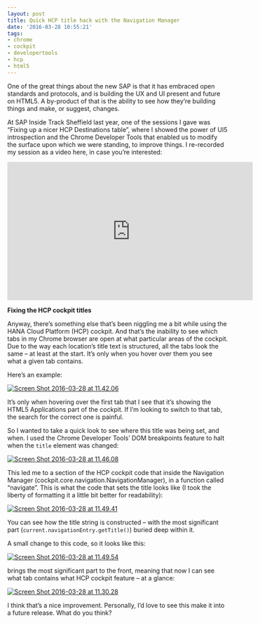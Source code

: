 ```yaml
---
layout: post
title: Quick HCP title hack with the Navigation Manager
date: '2016-03-28 10:55:21'
tags:
- chrome
- cockpit
- developertools
- hcp
- html5
---
```



One of the great things about the new SAP is that it has embraced open standards and protocols, and is building the UX and UI present and future on HTML5. A by-product of that is the ability to see how they’re building things and make, or suggest, changes.

At SAP Inside Track Sheffield last year, one of the sessions I gave was “Fixing up a nicer HCP Destinations table”, where I showed the power of UI5 introspection and the Chrome Developer Tools that enabled us to modify the surface upon which we were standing, to improve things. I re-recorded my session as a video here, in case you’re interested:

<iframe allowfullscreen="allowfullscreen" frameborder="0" height="315" src="https://www.youtube.com/embed/d8P2bV6clXI" width="560"></iframe>

**Fixing the HCP cockpit titles**

Anyway, there’s something else that’s been niggling me a bit while using the HANA Cloud Platform (HCP) cockpit. And that’s the inability to see which tabs in my Chrome browser are open at what particular areas of the cockpit. Due to the way each location’s title text is structured, all the tabs look the same – at least at the start. It’s only when you hover over them you see what a given tab contains.

Here’s an example:

[![Screen Shot 2016-03-28 at 11.42.06](http://pipetree.com/qmacro/blog/wp-content/uploads/2016/03/Screen-Shot-2016-03-28-at-11.42.06.png)](http://pipetree.com/qmacro/blog/wp-content/uploads/2016/03/Screen-Shot-2016-03-28-at-11.42.06.png)

It’s only when hovering over the first tab that I see that it’s showing the HTML5 Applications part of the cockpit. If I’m looking to switch to that tab, the search for the correct one is painful.

So I wanted to take a quick look to see where this title was being set, and when. I used the Chrome Developer Tools’ DOM breakpoints feature to halt when the `title` element was changed:

[![Screen Shot 2016-03-28 at 11.46.08](http://pipetree.com/qmacro/blog/wp-content/uploads/2016/03/Screen-Shot-2016-03-28-at-11.46.08.png)](http://pipetree.com/qmacro/blog/wp-content/uploads/2016/03/Screen-Shot-2016-03-28-at-11.46.08.png)

This led me to a section of the HCP cockpit code that inside the Navigation Manager (cockpit.core.navigation.NavigationManager), in a function called “navigate”. This is what the code that sets the title looks like (I took the liberty of formatting it a little bit better for readability):

[![Screen Shot 2016-03-28 at 11.49.41](http://pipetree.com/qmacro/blog/wp-content/uploads/2016/03/Screen-Shot-2016-03-28-at-11.49.41.png)](http://pipetree.com/qmacro/blog/wp-content/uploads/2016/03/Screen-Shot-2016-03-28-at-11.49.41.png)

You can see how the title string is constructed – with the most significant part (`current.navigationEntry.getTitle()`) buried deep within it.

A small change to this code, so it looks like this:

[![Screen Shot 2016-03-28 at 11.49.54](http://pipetree.com/qmacro/blog/wp-content/uploads/2016/03/Screen-Shot-2016-03-28-at-11.49.54.png)](http://pipetree.com/qmacro/blog/wp-content/uploads/2016/03/Screen-Shot-2016-03-28-at-11.49.54.png)

brings the most significant part to the front, meaning that now I can see what tab contains what HCP cockpit feature – at a glance:

[![Screen Shot 2016-03-28 at 11.30.28](http://pipetree.com/qmacro/blog/wp-content/uploads/2016/03/Screen-Shot-2016-03-28-at-11.30.28.png)](http://pipetree.com/qmacro/blog/wp-content/uploads/2016/03/Screen-Shot-2016-03-28-at-11.30.28.png)

I think that’s a nice improvement. Personally, I’d love to see this make it into a future release. What do you think?

 

 


